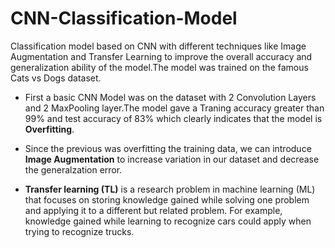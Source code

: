 # CNN-Classification-Model
Classification model based on CNN with different techniques like Image Augmentation and Transfer Learning to improve the overall accuracy and generalization ability of the model.The model was trained on the famous Cats vs Dogs dataset.

* First a basic CNN Model was on the dataset with 2 Convolution Layers and 2 MaxPooling layer.The model gave a Traning accuracy greater than 99% and test accuracy of 83% which clearly indicates that the model is **Overfitting**.

* Since the previous was overfitting the training data, we can introduce **Image Augmentation** to increase variation in our dataset and decrease the generalzation error. 

* **Transfer learning (TL)** is a research problem in machine learning (ML) that focuses on storing knowledge gained while solving one problem and applying it to a different but related problem. For example, knowledge gained while learning to recognize cars could apply when trying to recognize trucks. 

